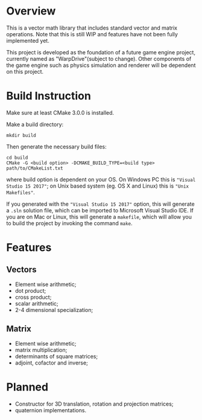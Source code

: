 

# Overview
This is a vector math library that includes standard vector and matrix operations. Note that this is still WIP and features have not been fully implemented yet.

This project is developed as the foundation of a future game engine project, currently named as "WarpDrive"(subject to change). Other components of the game engine such as physics simulation and renderer will be dependent on this project.

# Build Instruction
Make sure at least CMake 3.0.0 is installed.

Make a build directory:
```
mkdir build
```

Then generate the necessary build files:
```
cd build
CMake -G <build option> -DCMAKE_BUILD_TYPE=<build type> path/to/CMakeList.txt
```

where build option is dependent on your OS. On Windows PC this is `"Visual Studio 15 2017"`; on Unix based system (eg. OS X and Linux) this is `"Unix Makefiles"`.

If you generated with the `"Visual Studio 15 2017"` option, this will generate a `.sln` solution file, which can be imported to Microsoft Visual Studio IDE. If you are on Mac or Linux, this will generate  a `makefile`, which will allow you to build the project by invoking the command `make`.

# Features

## Vectors

* Element wise arithmetic;
* dot product;
* cross product;
* scalar arithmetic;
* 2-4 dimensional specialization;

## Matrix

* Element wise arithmetic;
* matrix multiplication;
* determinants of square matrices;
* adjoint, cofactor and inverse;
  
# Planned

* Constructor for 3D translation, rotation and projection matrices;
* quaternion implementations.